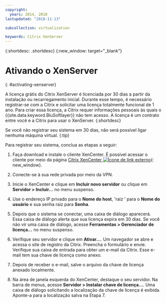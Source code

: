 ```yaml
---
copyright:
  years: 2014, 2018
lastupdated: "2018-11-13"

subcollection: virtualization

keywords: Citrix XenServer 
---
```


{:shortdesc: .shortdesc}
{:new_window: target="_blank"}

# Ativando o XenServer
{: #activating-xenserver}

A licença grátis do Citrix XenServer é licenciada por 30 dias a partir da instalação ou recarregamento inicial. Durante esse tempo, é necessário registrar-se com a Citrix e solicitar uma licença totalmente funcional de 1 ano. Para criar essa licença, a Citrix requer informações pessoais às quais o {{site.data.keyword.BluSoftlayer}} não tem acesso. A licença é um contrato entre você e a Citrix para usar o XenServer.
{:shortdesc}

Se você não registrar seu sistema em 30 dias, não será possível ligar nenhuma máquina virtual.
{:tip}

Para registrar seu sistema, conclua as etapas a seguir:

1. Faça download e instale o cliente XenCenter. É possível acessar o cliente por meio da página [Citrix XenCenter ![Ícone de link externo](../../icons/launch-glyph.svg "Ícone de link externo")](https://community.citrix.com/display/xs/XenCenter){: new_window}.

2. Conecte-se à sua rede privada por meio da VPN.

3. Inicie o XenCenter e clique em **Incluir novo servidor** ou clique em **Servidor > Incluir...** no menu suspenso.

4. Use o endereço IP privado para o **Nome do host**, 'raiz ' para o **Nome do usuário** e sua senha raiz para **Senha**.

5. Depois que o sistema se conectar, uma caixa de diálogo aparecerá. Essa caixa de diálogo alerta que sua licença expira em 30 dias. Se você não vir uma caixa de diálogo, acesse **Ferramentas > Gerenciador de licença...** no menu suspenso.

6. Verifique seu servidor e clique em **Ativar...**. Um navegador se abre e acessa o site de registro da Citrix. Preencha o formulário e envie. Verifique sua caixa de entrada para obter um e-mail da Citrix. Esse e-mail tem sua chave de licença como anexo.

7. Depois de receber o e-mail, salve o arquivo da chave de licença anexado localmente.

8. Na área de janela esquerda do XenCenter, destaque o seu servidor. Na barra de menus, acesse **Servidor > Instalar chave de licença...**. Uma caixa de diálogo solicitando a localização da chave de licença é exibida. Aponte-a para a localização salva na Etapa 7.
